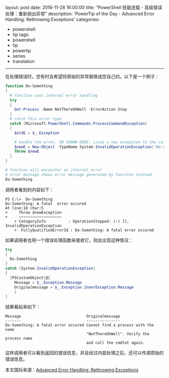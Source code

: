 ﻿layout: post
date: 2016-11-28 16:00:00
title: "PowerShell 技能连载 - 高级错误处理：重新抛出异常"
description: 'PowerTip of the Day - Advanced Error Handling: Rethrowing Exceptions'
categories:
- powershell
- tip
tags:
- powershell
- tip
- powertip
- series
- translation
---
在处理错误时，您有时会希望将原始的异常替换成您自己的。以下是一个例子：

```powershell
function Do-Something
{
  # function uses internal error handling
  try
  {
    Get-Process -Name NotThereOhWell -ErrorAction Stop
  }
  # catch this error type
  catch [Microsoft.PowerShell.Commands.ProcessCommandException]
  {
    $oldE = $_.Exception

    # handle the error, OR SHOWN HERE: issue a new exception to the caller
    $newE = New-Object -TypeName System.InvalidOperationException('Do-Something: A fatal error occured', $oldE)
    Throw $newE   
  }
}

# function will encounter an internal error
# error message shows error message generated by function instead
Do-Something
```

调用者看到的内容如下：


```
PS C:\>  Do-Something
Do-Something: A fatal  error occured
At line:18 char:5
+     Throw $newException
+     ~~~~~~~~~~~~~~~~~~~
    + CategoryInfo          : OperationStopped: (:) [],  InvalidOperationException
    +  FullyQualifiedErrorId : Do-Something: A fatal error occured
```

如果调用者也用一个错误处理函数来接收它，则会出现这种情况：

```powershell
try
{
  Do-Something
}
catch [System.InvalidOperationException]
{
  [PSCustomObject]@{
    Message = $_.Exception.Message
    Originalmessage = $_.Exception.InnerException.Message
    }
}
```

结果看起来如下：


```
Message                             Originalmessage                              
-------                             ---------------                              
Do-Something: A fatal error occured Cannot find a process with the name          
                                    "NotThereOhWell". Verify the process name    
                                    and call the cmdlet again.   
```

这样调用者可以看到返回的错误信息，并且经过内部处理之后，还可以传递原始的错误信息。

<!--more-->
本文国际来源：[Advanced Error Handling: Rethrowing Exceptions](http://community.idera.com/powershell/powertips/b/tips/posts/advanced-error-handling-rethrowing-exceptions)

